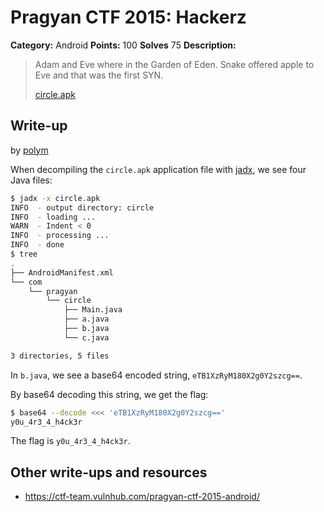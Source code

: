 # Pragyan CTF 2015: Hackerz

**Category:** Android
**Points:** 100
**Solves** 75
**Description:**

> Adam and Eve where in the Garden of Eden. Snake offered apple to Eve and that was the first SYN.
>
> [circle.apk](circle.apk)

## Write-up

by [polym](https://github.com/abpolym)

When decompiling the `circle.apk` application file with [jadx](https://github.com/skylot/jadx), we see four Java files:

```bash
$ jadx -x circle.apk
INFO  - output directory: circle
INFO  - loading ...
WARN  - Indent < 0
INFO  - processing ...
INFO  - done
$ tree
.
├── AndroidManifest.xml
└── com
	└── pragyan
		└── circle
			├── Main.java
			├── a.java
			├── b.java
			└── c.java

3 directories, 5 files
```

In `b.java`, we see a base64 encoded string, `eTB1XzRyM180X2g0Y2szcg==`.

By base64 decoding this string, we get the flag:

```bash
$ base64 --decode <<< 'eTB1XzRyM180X2g0Y2szcg=='
y0u_4r3_4_h4ck3r
```

The flag is `y0u_4r3_4_h4ck3r`.

## Other write-ups and resources

* <https://ctf-team.vulnhub.com/pragyan-ctf-2015-android/>
